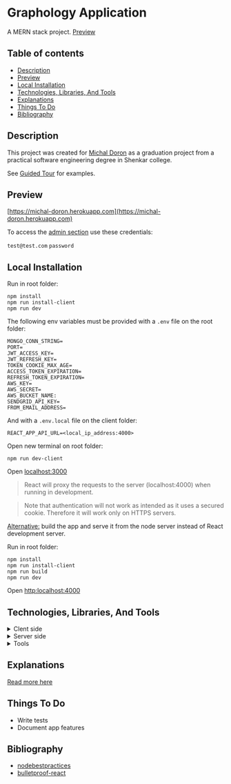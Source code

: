 # Graphology Application

A MERN stack project. [Preview](https://michal-doron.herokuapp.com)

## Table of contents

- [Description](#description)
- [Preview](#preview)
- [Local Installation](#local-installation)
- [Technologies, Libraries, And Tools](#techLibTools)
- [Explanations](#explanations)
- [Things To Do](#thingsToDo)
- [Bibliography](#bibliography)

## Description

This project was created for [Michal Doron](https://he.wikipedia.org/wiki/%D7%9E%D7%99%D7%9B%D7%9C_%D7%93%D7%95%D7%A8%D7%95%D7%9F) as a graduation project from a practical software engineering degree in Shenkar college.

See [Guided Tour](https://github.com/nizans/graphology-web-project/blob/main/client/GuidedTour.md) for examples.


## Preview

[https://michal-doron.herokuapp.com](https://michal-doron.herokuapp.com)

To access the [admin section](https://michal-doron.herokuapp.com/admin/login) use these credentials:

`test@test.com`
`password`

## Local Installation

Run in root folder:

```
npm install
npm run install-client
npm run dev
```

The following env variables must be provided with a `.env` file on the root folder:

```
MONGO_CONN_STRING=
PORT=
JWT_ACCESS_KEY=
JWT_REFRESH_KEY=
TOKEN_COOKIE_MAX_AGE=
ACCESS_TOKEN_EXPIRATION=
REFRESH_TOKEN_EXPIRATION=
AWS_KEY=
AWS_SECRET=
AWS_BUCKET_NAME:
SENDGRID_API_KEY=
FROM_EMAIL_ADDRESS=
```

And with a `.env.local` file on the client folder:

```
REACT_APP_API_URL=<local_ip_address:4000>
```

Open new terminal on root folder:

```
npm run dev-client
```

Open [localhost:3000](http:localhost:3000)

> React will proxy the requests to the server (localhost:4000) when running in development.

> Note that authentication will not work as intended as it uses a secured cookie.
> Therefore it will work only on HTTPS servers.

<ins>Alternative:</ins> build the app and serve it from the node server instead of React development server.

Run in root folder:

```
npm install
npm run install-client
npm run build
npm run dev
```

Open [http:localhost:4000](http:localhost:4000)

## <a name="techLibTools"></a>Technologies, Libraries, And Tools

<details><summary>Clent side</summary>

- [React](https://reactjs.org/)
- [react-query](https://react-query.tanstack.com/) - A very good way of making API calls in the app. It includes caching, devtools, and more.
- [react-router-dom](https://reactrouter.com/web/guides/quick-start)
- [react-transition-group](https://reactcommunity.org/react-transition-group/) - Used in the mobile navbar for animation, I might remove it because it only has a tiny part in the app.
- [tinymce](https://www.tiny.cloud/) & [tinymce-react](https://www.tiny.cloud/docs/integrations/react) - The app needed a way to upload written text and then parse it to HTML. I looked at many other WYSIWYG editors, but TinyMCE seems the most popular, and the documentation is excellent.
- [tailwind-css](https://tailwindcss.com/) - With Tailwind, it's possible to do almost any CSS without any CSS files, everything made with classes, but it is also very dynamic and configurable.
- [formik](https://formik.org/) - Formik just makes form validation very convenient.
- [yup](https://www.npmjs.com/package/yup) - Used with formik for validation.
- [react-slick](https://react-slick.neostack.com/) - A library for creating react sliders, which I used inside the [ResponsiveSlider](https://github.com/nizans/graphology-web-project/blob/main/client/src/components/common/ResponsiveSlider/ResponsiveSlider.js) component.
- [react-player](https://www.npmjs.com/package/react-player) - A video player that accepts multiple sources (e.g., facebook, youtube, soundcloud).
- [react-magnifier](https://www.npmjs.com/package/react-magnifier)
- [html-react-parser](https://www.npmjs.com/package/html-react-parser)
- [lodash.truncate](https://lodash.com/docs/4.17.15#truncate)
- [source-map-explorer](https://www.npmjs.com/package/source-map-explorer)
</details>

<details>
<summary>
Server side
</summary>

- [NodeJS](https://nodejs.org/en/docs/) - because JS is fun!
- [express](https://expressjs.com/) 
- [MongoDB](https://www.mongodb.com/) & [mongoose](https://mongoosejs.com/)
- [AWS S3](https://aws.amazon.com/s3/) & [aws-sdk](https://www.npmjs.com/package/aws-sdk) - I wanted to learn AWS, and they also provide a free plan which is enough for the current needs.
- [JWT](https://jwt.io/) & [jsonwebtoken](https://www.npmjs.com/package/jsonwebtoken) 
- [joi](https://joi.dev/) - Used for object validation, very easy to use.
- [multer](https://www.npmjs.com/package/multer) - For uploading images, read more in [Image uploads](Explanations.md).
- [sharp](https://www.npmjs.com/package/sharp) - Used for creating a thumbnail copy of an image uploaded to the server.
- [nodemailer](https://nodemailer.com/about/)
- [sendgrid](https://sendgrid.com/) - Because they offer 100 daily emails for free, not limited in time.
- [bcrypt](https://www.npmjs.com/package/bcrypt)
- [morgan](https://www.npmjs.com/package/morgan) - Needed a simple logger.
- [cookie-parser](https://www.npmjs.com/package/cookie-parser)
- [dotenv](https://www.npmjs.com/package/dotenv)
- [validator](https://www.npmjs.com/package/validator)
- [cors](https://www.npmjs.com/package/cors)</details>

<details><summary>Tools</summary>

- [Visual Studio Code](https://code.visualstudio.com/)
- [Adobe XD](https://www.adobe.com/il_en/products/xd.html)
- [Postman](https://www.postman.com/) 
- [Insomnia](https://insomnia.rest/)
- [Mongo Shell](https://docs.mongodb.com/v4.4/mongo/#:~:text=The%20mongo%20shell%20is%20an,well%20as%20perform%20administrative%20operations.&text=For%20information%20on%20the%20new,refer%20to%20the%20mongosh%20Documentation.) & [Mongo Compass](https://www.mongodb.com/products/compass)

</details>

## <a name="explanations"></a>Explanations

[Read more here](Explanations.md)

## <a name="thingsToDo"></a>Things To Do

- Write tests
- Document app features

## <a name="bibliography"></a>Bibliography

- [nodebestpractices](https://github.com/goldbergyoni/nodebestpractices)
- [bulletproof-react](https://github.com/alan2207/bulletproof-react)
